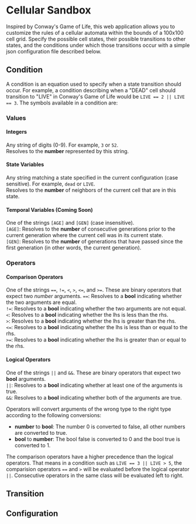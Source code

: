 # Cellular Sandbox

Inspired by Conway's Game of Life, this web application allows you to customize the rules of a 
cellular automata within the bounds of a 100x100 cell grid.  Specify the possible cell states, 
their possible transitions to other states, and the conditions under which those transitions 
occur with a simple json configuration file described below.

## Condition

A condition is an equation used to specify when a state transition should occur.  For example,
a condition describing when a "DEAD" cell should transition to "LIVE" in Conway's Game of Life 
would be `LIVE == 2 || LIVE == 3`. The symbols available in a condition are:

### Values

#### Integers
Any string of digits (0-9). For example, `3` or `52`.    
Resolves to the **number** represented by this string.
	
#### State Variables
Any string matching a state specified in the current configuration (case sensitive). For 
example, `dead` or `LIVE`.  
Resolves to the **number** of neighbors of the current cell that are in this state.

#### Temporal Variables (Coming Soon)
One of the strings `[AGE]` and `[GEN]` (case insensitive).  
`[AGE]`: Resolves to the **number** of consecutive generations prior to the current generation
where the current cell was in its current state.  
`[GEN]`: Resolves to the **number** of generations that have passed since the first generation 
(in other words, the current generation).

### Operators

#### Comparison Operators
One of the strings `==`, `!=`, `<`, `>`, `<=`, and `>=`. These are binary operators that expect two 
*number* arguments.
`==`: Resolves to a **bool** indicating whether the two arguments are equal.  
`!=`: Resolves to a **bool** indicating whether the two arguments are not equal.  
`<`: Resolves to a **bool** indicating whether the lhs is less than the rhs.  
`>`: Resolves to a **bool** indicating whether the lhs is greater than the rhs.  
`<=`: Resolves to a **bool** indicating whether the lhs is less than or equal to the rhs.  
`>=`: Resolves to a **bool** indicating whether the lhs is greater than or equal to the rhs.  

#### Logical Operators
One of the strings `||` and `&&`. These are binary operators that expect two **bool** arguments.  
`||`: Resolves to a **bool** indicating whether at least one of the arguments is true.  
`&&`: Resolves to a **bool** indicating whether both of the arguments are true.

Operators will convert arguments of the wrong type to the right type according to the following 
conversions:
- **number** to **bool**: The number 0 is converted to false, all other numbers are converted to true.
- **bool** to **number**: The bool false is converted to 0 and the bool true is converted to 1.

The comparison operators have a higher precedence than the logical operators.  That means in a 
condition such as `LIVE == 3 || LIVE > 5`, the comparision operators `==` and `>` will be evaluated 
before the logical operator `||`.  Consecutive operators in the same class will be evaluated left to 
right.

## Transition

## Configuration


